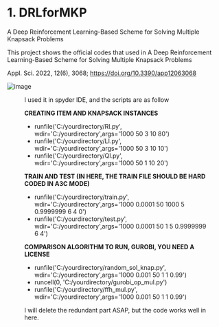 # 1. DRLforMKP
A Deep Reinforcement Learning-Based Scheme for Solving Multiple Knapsack Problems

This project shows the official codes that used in A Deep Reinforcement Learning-Based Scheme for Solving Multiple Knapsack Problems

Appl. Sci. 2022, 12(6), 3068; https://doi.org/10.3390/app12063068



![image](https://user-images.githubusercontent.com/69515626/199708217-af268d7a-d9eb-4502-979b-0aa87880aca7.png)
<Figure in the paper>

I used it in spyder IDE, and the scripts are as follow

**CREATING ITEM AND KNAPSACK INSTANCES**

* runfile('C:/yourdirectory/RI.py', wdir='C:/yourdirectory',args='1000 50 3 10 80')
* runfile('C:/yourdirectory/LI.py', wdir='C:/yourdirectory',args='1000 50 3 10 10')
* runfile('C:/yourdirectory/QI.py', wdir='C:/yourdirectory',args='1000 50 1 10 20')

**TRAIN AND TEST  (IN HERE, THE TRAIN FILE SHOULD BE HARD CODED IN A3C MODE)**

* runfile('C:/yourdirectory/train.py', wdir='C:/yourdirectory',args='1000 0.0001 50 1000 5 0.9999999 6 4 0')
* runfile('C:/yourdirectory/test.py', wdir='C:/yourdirectory',args='1000 0.0001 50 1 5 0.9999999 6 4')

**COMPARISON ALGORITHM TO RUN, GUROBI, YOU NEED A LICENSE**

* runfile('C:/yourdirectory/random_sol_knap.py', wdir='C:/yourdirectory',args='1000 0.001 50 1 1 0.99')
* runcell(0, 'C:/yourdirectory/gurobi_op_mul.py')
* runfile('C:/yourdirectory/ffh_mul.py', wdir='C:/yourdirectory',args='1000 0.001 50 1 1 0.99')

I will delete the redundant part ASAP, but the code works well in here.
